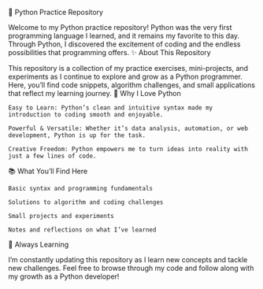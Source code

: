 🐍 Python Practice Repository

Welcome to my Python practice repository! Python was the very first programming language I learned, and it remains my favorite to this day. Through Python, I discovered the excitement of coding and the endless possibilities that programming offers.
✨ About This Repository

This repository is a collection of my practice exercises, mini-projects, and experiments as I continue to explore and grow as a Python programmer. Here, you’ll find code snippets, algorithm challenges, and small applications that reflect my learning journey.
🚀 Why I Love Python

    Easy to Learn: Python’s clean and intuitive syntax made my introduction to coding smooth and enjoyable.

    Powerful & Versatile: Whether it’s data analysis, automation, or web development, Python is up for the task.

    Creative Freedom: Python empowers me to turn ideas into reality with just a few lines of code.

📚 What You’ll Find Here

    Basic syntax and programming fundamentals

    Solutions to algorithm and coding challenges

    Small projects and experiments

    Notes and reflections on what I’ve learned

🌱 Always Learning

I’m constantly updating this repository as I learn new concepts and tackle new challenges. Feel free to browse through my code and follow along with my growth as a Python developer!
